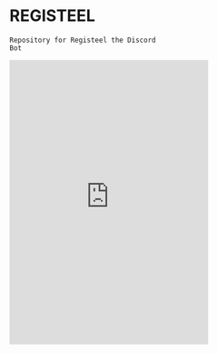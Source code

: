 <b><h1>REGISTEEL</h1></b>
<code>Repository for Registeel the Discord Bot</code>

<iframe src="https://discord.com/widget?id=816991949101727754&theme=dark" width="350" height="500" allowtransparency="true" frameborder="0" sandbox="allow-popups allow-popups-to-escape-sandbox allow-same-origin allow-scripts"></iframe>
